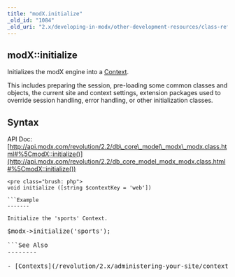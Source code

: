 ```yaml
---
title: "modX.initialize"
_old_id: "1084"
_old_uri: "2.x/developing-in-modx/other-development-resources/class-reference/modx/modx.initialize"
---
```


modX::initialize
----------------

Initializes the modX engine into a [Context](/revolution/2.x/administering-your-site/contexts "Contexts").

This includes preparing the session, pre-loading some common classes and objects, the current site and context settings, extension packages used to override session handling, error handling, or other initialization classes.

Syntax
------

API Doc: [http://api.modx.com/revolution/2.2/db\_core\_model\_modx\_modx.class.html#%5CmodX::initialize()](http://api.modx.com/revolution/2.2/db_core_model_modx_modx.class.html#%5CmodX::initialize())

```
<pre class="brush: php">
void initialize ([string $contextKey = 'web'])

```Example
-------

Initialize the 'sports' Context.

```
<pre class="brush: php">
$modx->initialize('sports');

```See Also
--------

- [Contexts](/revolution/2.x/administering-your-site/contexts "Contexts")